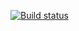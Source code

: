 [![Build status](https://ci.appveyor.com/api/projects/status/ptbu5uavuxvmcpjw?svg=true)](https://ci.appveyor.com/project/MariaDzha/carddelivery)
